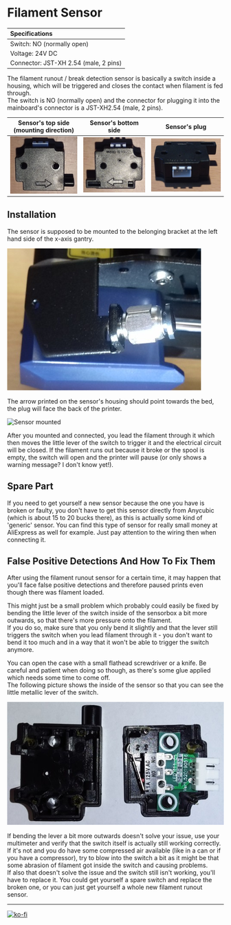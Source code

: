 <link rel=”manifest” href=”docs/manifest.webmanifest”>

# Filament Sensor

| Specifications |
|:---------------|
| Switch: NO (normally open) |
| Voltage: 24V DC |
| Connector: JST-XH 2.54 (male, 2 pins) |  


The filament runout / break detection sensor is basically a switch inside a housing, which will be triggered and closes the contact when filament is fed through.  
The switch is NO (normally open) and the connector for plugging it into the mainboard's connector is a JST-XH2.54 (male, 2 pins).  

| Sensor's top side (mounting direction) | Sensor's bottom side | Sensor's plug |
|:--------------:|:-------------:|:-------------:|
| ![Top side](../assets/images/fil-sens-front_web.jpg) | ![Bottom side](../assets/images/fil-sens-back_web.jpg) | ![Plug](../assets/images/fil-sens-bottomview_web.jpg) |


## Installation  

The sensor is supposed to be mounted to the belonging bracket at the left hand side of the x-axis gantry.  

![Sensor mounting bracket](../assets/images/K2Pro_fil-sens_bowden_mount_web.jpg)

The arrow printed on the sensor's housing should point towards the bed, the plug will face the back of the printer.  

![Sensor mounted](../assets/images/K2Pro_fil-sens_mounted_web.jpg)

After you mounted and connected, you lead the filament through it which then moves the little lever of the switch to trigger it and the electrical circuit will be closed. If the filament runs out because it broke or the spool is empty, the switch will open and the printer will pause (or only shows a warning message? I don't know yet!).  


## Spare Part

If you need to get yourself a new sensor because the one you have is broken or faulty, you don't have to get this sensor directly from Anycubic (which is about 15 to 20 bucks there), as this is actually some kind of 'generic' sensor. You can find this type of sensor for really small money at AliExpress as well for example. Just pay attention to the wiring then when connecting it.    

  
## False Positive Detections And How To Fix Them 

After using the filament runout sensor for a certain time, it may happen that you'll face false positive detections and therefore paused prints even though there was filament loaded.  
   
This might just be a small problem which probably could easily be fixed by bending the little lever of the switch inside of the sensorbox a bit more outwards, so that there's more pressure onto the filament.  
If you do so, make sure that you only bend it slightly and that the lever still triggers the switch when you lead filament through it - you don't want to bend it too much and in a way that it won't be able to trigger the switch anymore.   

You can open the case with a small flathead screwdriver or a knife. Be careful and patient when doing so though, as there's some glue applied which needs some time to come off.  
The following picture shows the inside of the sensor so that you can see the little metallic lever of the switch.  
    
![Filament runout sensor opened](../assets/images/fil-sensor_open_web.jpg)  
    

If bending the lever a bit more outwards doesn't solve your issue, use your multimeter and verify that the switch itself is actually still working correctly. If it's not and you do have some compressed air available (like in a can or if you have a compressor), try to blow into the switch a bit as it might be that some abrasion of filament got inside the switch and causing problems.  
If also that doesn't solve the issue and the switch still isn't working, you'll have to replace it. You could get yourself a spare switch and replace the broken one, or you can just get yourself a whole new filament runout sensor.      

---

[![ko-fi](https://ko-fi.com/img/githubbutton_sm.svg)](https://ko-fi.com/U6U5NPB51)  
  

